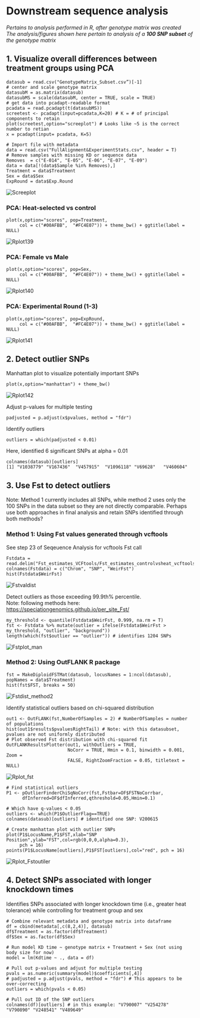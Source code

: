 # Downstream sequence analysis
*Pertains to analysis performed in R, after genotype matrix was created*  
*The analysis/figures shown here pertain to analysis of a **100 SNP subset** of the genotype matrix*

## 1. Visualize overall differences between treatment groups using PCA 

```
datasub = read.csv("GenotypeMatrix_Subset.csv”)[-1]
# center and scale genotype matrix
datasubM = as.matrix(datasub)
datasubMS = scale(datasubM, center = TRUE, scale = TRUE)
# get data into pcadapt-readable format
pcadata = read.pcadapt(t(datasubMS)) 
screetest <- pcadapt(input=pcadata,K=20) # K = # of principal components to retain
plot(screetest,option="screeplot") # Looks like ~5 is the correct number to retian
x = pcadapt(input= pcadata, K=5)

# Import file with metadata
data = read.csv("FullAlignment&ExperimentStats.csv", header = T)
# Remove samples with missing KD or sequence data
Removes  = c("E-014", "E-05", "E-06", "E-07", "E-09")
data = data[!(data$Sample %in% Removes),] 
Treatment = data$Treatment
Sex = data$Sex
ExpRound = data$Exp.Round

```

![Screeplot](https://github.com/lcouper/MosquitoThermalSelection/assets/10873177/ec6cc449-75e7-40a5-8d54-63c513fef785n)

  

### PCA: Heat-selected vs control 
```
plot(x,option="scores", pop=Treatment, 
     col = c("#00AFBB",  "#FC4E07")) + theme_bw() + ggtitle(label = NULL)
```

![Rplot139](https://github.com/lcouper/MosquitoThermalSelection/assets/10873177/8dc59047-a108-4873-bb05-2e33ae073723)


### PCA: Female vs Male
```
plot(x,option="scores", pop=Sex, 
     col = c("#00AFBB",  "#FC4E07")) + theme_bw() + ggtitle(label = NULL)
```

![Rplot140](https://github.com/lcouper/MosquitoThermalSelection/assets/10873177/f84fdfe1-a313-4c5d-933f-b92edc9b49ff)

### PCA: Experimental Round (1-3)
```
plot(x,option="scores", pop=ExpRound, 
     col = c("#00AFBB",  "#FC4E07")) + theme_bw() + ggtitle(label = NULL)
```

![Rplot141](https://github.com/lcouper/MosquitoThermalSelection/assets/10873177/877eb0e6-991d-4afa-a734-83a2625859f7)

## 2. Detect outlier SNPs

Manhattan plot to visualize potentially important SNPs 

```
plot(x,option="manhattan") + theme_bw()
```
![Rplot142](https://github.com/lcouper/MosquitoThermalSelection/assets/10873177/a71373a3-812e-4a26-96af-031a80046e56)


Adjust p-values for multiple testing
```
padjusted = p.adjust(x$pvalues, method = "fdr")
```
Identify outliers
```
outliers = which(padjusted < 0.01)
```
Here, identified 6 significant SNPs at alpha = 0.01
```
colnames(datasub)[outliers]
[1] "V1038779" "V167436"  "V457915"  "V1096118" "V69628"   "V460604"
```

## 3. Use Fst to detect outliers

Note: Method 1 currently includes all SNPs, while method 2 uses only the 100 SNPs in the data subset so they are not directly comparable. Perhaps use both approaches in final analysis and retain SNPs identified through both methods?

### Method 1: Using Fst values generated through vcftools 

See step 23 of Seqeuence Analysis for vcftools Fst call

```
Fstdata = read.delim("Fst_estimates_VCFtools/Fst_estimates_controlvsheat_vcftools.txt")
colnames(Fstdata) = c("Chrom", "SNP", "WeirFst")
hist(Fstdata$WeirFst)
```
![Fstvaldist](https://github.com/lcouper/MosquitoThermalSelection/assets/10873177/9a670d8d-f6f8-4f8b-a4ae-40b644f8bed2)

Detect outliers as those exceeding 99.9th% percentile.  
Note: following methods here: https://speciationgenomics.github.io/per_site_Fst/

```
my_threshold <- quantile(Fstdata$WeirFst, 0.999, na.rm = T)
fst <- Fstdata %>% mutate(outlier = ifelse(Fstdata$WeirFst > my_threshold, "outlier", "background"))
length(which(fst$outlier == "outlier")) # identifies 1204 SNPs
```
![Fstplot_man](https://github.com/lcouper/MosquitoThermalSelection/assets/10873177/bfe65f29-6724-44a1-80f1-3bc636e654cc)

### Method 2: Using OutFLANK R package 

```
fst = MakeDiploidFSTMat(datasub, locusNames = 1:ncol(datasub), popNames = data$Treatment)
hist(fst$FST, breaks = 50)
```

![Fstdist_method2](https://github.com/lcouper/MosquitoThermalSelection/assets/10873177/2327fa5f-fc2c-43bc-96b2-8e8de6a49d60)

Identify statistical outliers based on chi-squared distribution
```
out1 <- OutFLANK(fst,NumberOfSamples = 2) # NumberOfSamples = number of populations
hist(out1$results$pvaluesRightTail) # Note: with this datasubset, pvalues are not uniformly distributed
# Plot observed Fst distribution with chi-squared fit
OutFLANKResultsPlotter(out1, withOutliers = TRUE,
                       NoCorr = TRUE, Hmin = 0.1, binwidth = 0.001, Zoom =
                       FALSE, RightZoomFraction = 0.05, titletext = NULL)
```
![Rplot_fst](https://github.com/lcouper/MosquitoThermalSelection/assets/10873177/8b85d612-3f5c-4fa1-b2eb-bf51dfba6b5f)

```
# Find statistical outliers
P1 <- pOutlierFinderChiSqNoCorr(fst,Fstbar=OF$FSTNoCorrbar,
      dfInferred=OF$dfInferred,qthreshold=0.05,Hmin=0.1)

# Which have q-values < 0.05
outliers <- which(P1$OutlierFlag==TRUE)
colnames(datasub)[outliers] # identified one SNP: V200615

# Create manhattan plot with outlier SNPs
plot(P1$LocusName,P1$FST,xlab="SNP Position",ylab="FST",col=rgb(0,0,0,alpha=0.3), 
     pch = 16)
points(P1$LocusName[outliers],P1$FST[outliers],col="red", pch = 16)
```

![Rplot_Fstoutiler](https://github.com/lcouper/MosquitoThermalSelection/assets/10873177/ab4e819a-52be-490a-8658-43f3e2962af0)



## 4. Detect SNPs associated with longer knockdown times 

Identifies SNPs associated with longer knockdown time (i.e., greater heat tolerance) while controlling for treatment group and sex
```
# Combine relevant metadata and genotype matrix into dataframe
df = cbind(metadata[,c(8,2,4)], datasub)
df$Treatment = as.factor(df$Treatment)
df$Sex = as.factor(df$Sex)

# Run model KD time ~ genotype matrix + Treatment + Sex (not using body size for now) 
model = lm(Kdtime ~ ., data = df)

# Pull out p-values and adjust for multiple testing
pvals = as.numeric(summary(model)$coefficients[,4])
# padjusted = p.adjust(pvals, method = "fdr") # This appears to be over-correcting
outliers = which(pvals < 0.05) 

# Pull out ID of the SNP outliers
colnames(df)[outliers] # in this example: "V790007" "V254278" "V790890" "V248541" "V489649"
```

